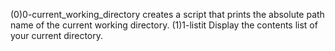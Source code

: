 (0)0-current_working_directory creates a script that prints the absolute path name of the current working directory. (1)1-listit Display the contents list of your current directory.
